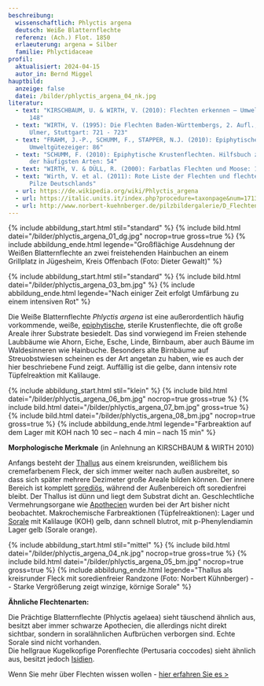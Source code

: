 ```yaml
---
beschreibung:
  wissenschaftlich: Phlyctis argena
  deutsch: Weiße Blatternflechte
  referenz: (Ach.) Flot. 1850
  erlaeuterung: argena = Silber
  familie: Phlyctidaceae
profil:
  aktualisiert: 2024-04-15
  autor_in: Bernd Miggel
hauptbild:
  anzeige: false
  datei: /bilder/phlyctis_argena_04_nk.jpg
literatur:
  - text: "KIRSCHBAUM, U. & WIRTH, V. (2010): Flechten erkennen – Umwelt bewerten:
      148"
  - text: "WIRTH, V. (1995): Die Flechten Baden-Württembergs, 2. Aufl., 1006 S.;
      Ulmer, Stuttgart: 721 - 723"
  - text: "FRAHM, J.-P., SCHUMM, F., STAPPER, N.J. (2010): Epiphytische Flechten als
      Umweltgütezeiger: 86"
  - text: "SCHUMM, F. (2010): Epiphytische Krustenflechten. Hilfsbuch zum Bestimmen
      der häufigsten Arten: 54"
  - text: "WIRTH, V. & DÜLL, R. (2000): Farbatlas Flechten und Moose: 170"
  - text: "Wirth, V. et al. (2011): Rote Liste der Flechten und flechtenbewohnende
      Pilze Deutschlands"
  - url: https://de.wikipedia.org/wiki/Phlyctis_argena
  - url: https://italic.units.it/index.php?procedure=taxonpage&num=1713
  - url: http://www.norbert-kuehnberger.de/pilzbildergalerie/D_Flechten-Lichenes_-_226_Arten/index.htm
---
```

{% include abbildung_start.html stil="standard" %}
{% include bild.html datei="/bilder/phlyctis_argena_01_dg.jpg" nocrop=true gross=true %}
{% include abbildung_ende.html legende="Großflächige Ausdehnung der Weißen Blatternflechte an zwei freistehenden Hainbuchen an einem Grillplatz in Jügesheim, Kreis Offenbach (Foto: Dieter Gewalt)" %}

{% include abbildung_start.html stil="standard" %}
{% include bild.html datei="/bilder/phlyctis_argena_03_bm.jpg" %}
{% include abbildung_ende.html legende="Nach einiger Zeit erfolgt Umfärbung zu einem intensiven Rot" %}

Die Weiße Blatternflechte *Phlyctis argena* ist eine außerordentlich häufig vorkommende, weiße, [epiphytische](epiphytisch "Glossar"), sterile Krustenflechte, die oft große Areale ihrer Substrate besiedelt. Das sind vorwiegend im Freien stehende Laubbäume wie Ahorn, Eiche, Esche, Linde, Birnbaum, aber auch Bäume im Waldesinneren wie Hainbuche. Besonders alte Birnbäume auf Streuobstwiesen scheinen es der Art angetan zu haben, wie es auch der hier beschriebene Fund zeigt. Auffällig ist die gelbe, dann intensiv rote Tüpfelreaktion mit Kalilauge.

{% include abbildung_start.html stil="klein" %}
{% include bild.html datei="/bilder/phlyctis_argena_06_bm.jpg" nocrop=true gross=true %}
{% include bild.html datei="/bilder/phlyctis_argena_07_bm.jpg" gross=true %}
{% include bild.html datei="/bilder/phlyctis_argena_08_bm.jpg" nocrop=true gross=true %}
{% include abbildung_ende.html legende="Farbreaktion auf dem Lager mit KOH nach 10 sec – nach 4 min – nach 15 min" %}

**Morphologische Merkmale** (in Anlehnung an KIRSCHBAUM & WIRTH 2010)

Anfangs besteht der [Thallus](Thallus "Glossar") aus einem kreisrunden, weißlichem bis cremefarbenem Fleck, der sich immer weiter nach außen ausbreitet, so dass sich später mehrere Dezimeter große Areale bilden können. Der innere Bereich ist komplett [sorediös](sorediös "Glossar"), während der Außenbereich oft soredienfrei bleibt. Der Thallus ist dünn und liegt dem Substrat dicht an. Geschlechtliche Vermehrungsorgane wie [Apothecien](Apothecien "Glossar") wurden bei der Art bisher nicht beobachtet.
Makrochemische Farbreaktionen (Tüpfelreaktionen): Lager und [Sorale](Sorale "Glossar") mit Kalilauge (KOH) gelb, dann schnell blutrot, mit p-Phenylendiamin Lager gelb (Sorale orange).

{% include abbildung_start.html stil="mittel" %}
{% include bild.html datei="/bilder/phlyctis_argena_04_nk.jpg" nocrop=true gross=true %}
{% include bild.html datei="/bilder/phlyctis_argena_05_bm.jpg" nocrop=true gross=true %}
{% include abbildung_ende.html legende="Thallus als kreisrunder Fleck mit soredienfreier Randzone (Foto: Norbert Kühnberger) -- Starke Vergrößerung zeigt winzige, körnige Sorale" %}

**Ähnliche Flechtenarten:**

Die Prächtige Blatternflechte (Phlyctis agelaea) sieht täuschend ähnlich aus, besitzt aber immer schwarze Apothecien, die allerdings nicht direkt sichtbar, sondern in soralähnlichen Aufbrüchen verborgen sind. Echte Sorale sind nicht vorhanden.\
Die hellgraue Kugelkopfige Porenflechte (Pertusaria coccodes) sieht ähnlich aus, besitzt jedoch [Isidien](Isidien "Glossar").

Wenn Sie mehr über Flechten wissen wollen - [hier erfahren Sie es >](/verwandt/flechten)